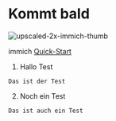 # Kommt bald

![upscaled-2x-immich-thumb](https://github.com/user-attachments/assets/66f8ec65-08e8-4d0f-b38e-5fcedcb96a0e)


immich [Quick-Start](https://immich.app/docs/overview/quick-start)

1. Hallo Test
```
Das ist der Test
```

2. Noch ein Test
```
Das ist auch ein Test
```
